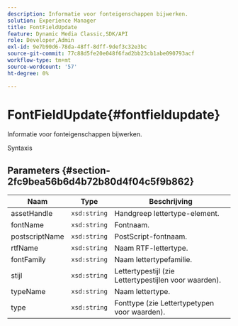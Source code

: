 ```yaml
---
description: Informatie voor fonteigenschappen bijwerken.
solution: Experience Manager
title: FontFieldUpdate
feature: Dynamic Media Classic,SDK/API
role: Developer,Admin
exl-id: 9e7b90d6-78da-48ff-8dff-9def3c32e3bc
source-git-commit: 77c88d5fe20e048f6fad2bb23cb1abe090793acf
workflow-type: tm+mt
source-wordcount: '57'
ht-degree: 0%

---
```


# FontFieldUpdate{#fontfieldupdate}

Informatie voor fonteigenschappen bijwerken.

Syntaxis

## Parameters {#section-2fc9bea56b6d4b72b80d4f04c5f9b862}

| Naam | Type | Beschrijving |
|---|---|---|
| assetHandle | `xsd:string` | Handgreep lettertype-element. |
| fontName | `xsd:string` | Fontnaam. |
| postscriptName | `xsd:string` | PostScript-fontnaam. |
| rtfName | `xsd:string` | Naam RTF-lettertype. |
| fontFamily | `xsd:string` | Naam lettertypefamilie. |
| stijl | `xsd:string` | Lettertypestijl (zie Lettertypestijlen voor waarden). |
| typeName | `xsd:string` | Naam lettertype. |
| type | `xsd:string` | Fonttype (zie Lettertypetypen voor waarden). |
